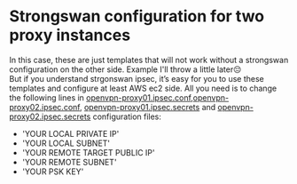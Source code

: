# Strongswan configuration for two proxy instances

In this case, these are just templates that will not work without a strongswan configuration on the other side. Example I'll throw a little later:pensive:  
But if you understand strgonswan ipsec, it’s easy for you to use these templates and configure at least AWS ec2 side. All you need is to change the following lines in [openvpn-proxy01.ipsec.conf](openvpn-proxy01.ipsec.conf),[openvpn-proxy02.ipsec.conf](openvpn-proxy02.ipsec.conf), [openvpn-proxy01.ipsec.secrets](openvpn-proxy01.ipsec.secrets) and [openvpn-proxy02.ipsec.secrets](openvpn-proxy02.ipsec.secrets) configuration files:
- 'YOUR LOCAL PRIVATE IP'
- 'YOUR LOCAL SUBNET'
- 'YOUR REMOTE TARGET PUBLIC IP'
- 'YOUR REMOTE SUBNET'
- 'YOUR PSK KEY'
